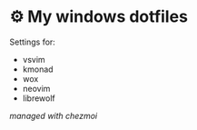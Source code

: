 # ⚙️ My windows dotfiles 

Settings for:
- vsvim
- kmonad
- wox
- neovim
- librewolf


*managed with chezmoi*
